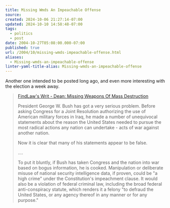 ```yaml
---
title: Missing Wmds An Impeachable Offense
source: 
created: 2024-10-06 21:27:14-07:00
updated: 2024-10-10 14:58:48-07:00
tags:
  - politics
  - post
date: 2004-10-27T05:08:00.000-07:00
published: true
url: /2004/10/missing-wmds-impeachable-offense.html
aliases:
  - Missing-wmds-an-impeachable-offense
linter-yaml-title-alias: Missing-wmds-an-impeachable-offense
---
```



Another one intended to be posted long ago, and even more interesting with the election a week away.  
  

> [FindLaw's Writ - Dean: Missing Weapons Of Mass Destruction](https://writ.news.findlaw.com/dean/20030606.html "FindLaw's Writ - Dean: Missing Weapons Of Mass Destruction")  
>   
> President George W. Bush has got a very serious problem. Before asking Congress for a Joint Resolution authorizing the use of American military forces in Iraq, he made a number of unequivocal statements about the reason the United States needed to pursue the most radical actions any nation can undertake - acts of war against another nation.  
>   
> Now it is clear that many of his statements appear to be false.  
>   
> ....  
>   
> To put it bluntly, if Bush has taken Congress and the nation into war based on bogus information, he is cooked. Manipulation or deliberate misuse of national security intelligence data, if proven, could be "a high crime" under the Constitution's impeachment clause. It would also be a violation of federal criminal law, including the broad federal anti-conspiracy statute, which renders it a felony "to defraud the United States, or any agency thereof in any manner or for any purpose."
